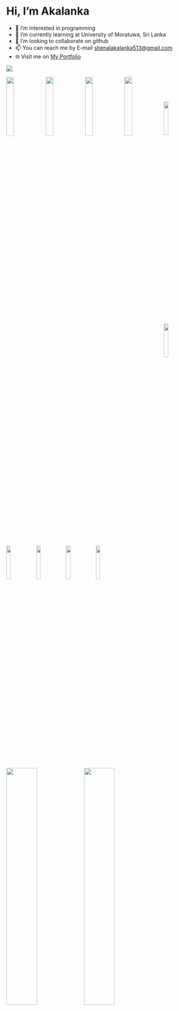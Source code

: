 
#  Hi, I’m Akalanka
- 👀 I’m interested in programming
- 🌱 I’m currently learning at University of Moratuwa, Sri Lanka
- 💞️ I’m looking to collaborate on github
- 📫 You can reach me by E-mail shenalakalanka513@gmail.com
- 🌐 Visit me on [My Portfolio](https://shenalakalanka-official.blogspot.com)


[<img  src = "https://img.shields.io/badge/Blogger-FF5722?style=for-the-badge&logo=blogger&logoColor=white">](https://shenalakalanka-official.blogspot.com)

  <p>
<!--- IDE --->
<img align = "left" width = "20%" src = "https://img.shields.io/badge/Android%20Studio-3DDC84.svg?style=for-the-badge&logo=android-studio&logoColor=white">
<img align = "left" width = "20%" src = "https://img.shields.io/badge/pycharm-143?style=for-the-badge&logo=pycharm&logoColor=black&color=black&labelColor=green">
<img align = "left" width = "20%" src = "https://img.shields.io/badge/Visual%20Studio-5C2D91.svg?style=for-the-badge&logo=visual-studio&logoColor=white">
<img align = "left" width = "20%" src = "https://img.shields.io/badge/NetBeansIDE-1B6AC6.svg?style=for-the-badge&logo=apache-netbeans-ide&logoColor=white">&nbsp;
   <p />

 <br />

 <br />
 <!--- LANGUAGES --->
<img align = "left" width = "15%" src = "https://img.shields.io/badge/c%23-%23239120.svg?style=for-the-badge&logo=c-sharp&logoColor=white">
<img align = "left" width = "15%" src = "https://img.shields.io/badge/java-%23ED8B00.svg?style=for-the-badge&logo=java&logoColor=white">
<img align = "left" width = "15%" src = "https://img.shields.io/badge/python-3670A0?style=for-the-badge&logo=python&logoColor=ffdd54">
<img align = "left" width = "15%" src = "https://img.shields.io/badge/c-%2300599C.svg?style=for-the-badge&logo=c&logoColor=white">
<img align = "left" width = "15%" src = "https://img.shields.io/badge/html5-%23E34F26.svg?style=for-the-badge&logo=html5&logoColor=white">
<img align = "left" width = "15%" src = "https://img.shields.io/badge/kotlin-%230095D5.svg?style=for-the-badge&logo=kotlin&logoColor=white">

 

<p>
  <br />

 <br />
 
 <img align = "left" width = "40%" src = "https://github-readme-stats.vercel.app/api/top-langs/?username=Akalanka-00&layout=compact">
 
<img align="left" width = "40%" src = "https://github-readme-stats.vercel.app/api?username=Akalanka-00&&show_icons=true&title_color=ffffff&icon_color=bb2acf&text_color=daf7dc&bg_color=151515">

<p />
 <br />
 


<!---
Akalanka-00/Akalanka-00 is a ✨ special ✨ repository because its `README.md` (this file) appears on your GitHub profile.
You can click the Preview link to take a look at your changes.
--->
